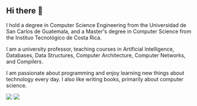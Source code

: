 ## Hi there 👋

I hold a degree in Computer Science Engineering from the Universidad de San Carlos de Guatemala, and a Master's degree in Computer Science from the Instituo Tecnológico de Costa Rica.

I am a university professor, teaching courses in Artificial Intelligence, Databases, Data Structures, Computer Architecture, Computer Networks, and Compilers.

I am passionate about programming and enjoy learning new things about technology every day. I also like writing books, primarily about computer science.

![](http://github-profile-summary-cards.vercel.app/api/cards/repos-per-language?username=luisespino&theme=default) ![](http://github-profile-summary-cards.vercel.app/api/cards/stats?username=luisespino&theme=default) 
